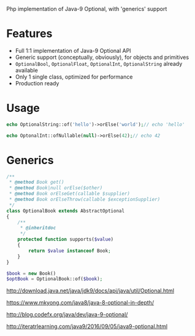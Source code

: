 Php implementation of Java-9 Optional, with 'generics' support

Features
=======
- Full 1:1 implementation of Java-9 Optional API
- Generic support (conceptually, obviously), for objects and primitives
- `OptionalBool`, `OptionalFloat`, `OptionalInt`, `OptionalString` already available
- Only 1 single class, optimized for performance
- Production ready

Usage
=======

```php
echo OptionalString::of('hello')->orElse('world');// echo 'hello'

echo OptonalInt::ofNullable(null)->orElse(42);// echo 42
```

Generics
=======

```php
/**
 * @method Book get()
 * @method Book|null orElse($other)
 * @method Book orElseGet(callable $supplier)
 * @method Book orElseThrow(callable $exceptionSupplier)
 */
class OptionalBook extends AbstractOptional
{
    /**
     * @inheritdoc
     */
    protected function supports($value)
    {
        return $value instanceof Book;
    }
}

$book = new Book()
$optBook = OptionalBook::of($book);

```

http://download.java.net/java/jdk9/docs/api/java/util/Optional.html

https://www.mkyong.com/java8/java-8-optional-in-depth/

http://blog.codefx.org/java/dev/java-9-optional/

http://iteratrlearning.com/java9/2016/09/05/java9-optional.html
